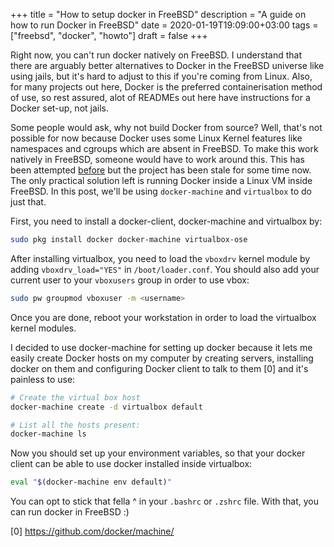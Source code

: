 +++
title = "How to setup docker in FreeBSD"
description = "A guide on how to run Docker in FreeBSD"
date = 2020-01-19T19:09:00+03:00
tags = ["freebsd", "docker", "howto"]
draft = false
+++

Right now, you can't run docker natively on FreeBSD. I understand that there are
arguably better alternatives to Docker in the FreeBSD universe like using jails,
but it's hard to adjust to this if you're coming from Linux. Also, for many
projects out here, Docker is the preferred containerisation method of use, so
rest assured, alot of READMEs out here have instructions for a Docker set-up,
not jails.

Some people would ask, why not build Docker from source? Well, that's not
possible for now because Docker uses some Linux Kernel features like namespaces
and cgroups which are absent in FreeBSD. To make this work natively in FreeBSD,
someone would have to work around this. This has been attempted [before](https://www.freshports.org/sysutils/docker-freebsd/) but the
project has been stale for some time now. The only practical solution left is
running Docker inside a Linux VM inside FreeBSD. In this post, we'll be using
`docker-machine` and `virtualbox` to do just that.

First, you need to install a docker-client, docker-machine and virtualbox by:

```bash
sudo pkg install docker docker-machine virtualbox-ose
```

After installing virtualbox, you need to load the `vboxdrv` kernel module by
adding `vboxdrv_load="YES"` in `/boot/loader.conf`. You should also add your
current user to your `vboxusers` group in order to use vbox:

```bash
sudo pw groupmod vboxuser -m <username>
```

Once you are done, reboot your workstation in order to load the virtualbox
kernel modules.

I decided to use docker-machine for setting up docker because it lets me easily
create Docker hosts on my computer by creating servers, installing docker on
them and configuring Docker client to talk to them [0] and it's painless to use:

```bash
# Create the virtual box host
docker-machine create -d virtualbox default

# List all the hosts present:
docker-machine ls
```

Now you should set up your environment variables, so that your docker client can
be able to use docker installed inside virtualbox:

```bash
eval "$(docker-machine env default)"
```

You can opt to stick that fella ^ in your `.bashrc` or `.zshrc` file. With that,
you can run docker in FreeBSD :)

[0] <https://github.com/docker/machine/>
